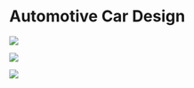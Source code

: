 # Automotive Car Design


[![](https://img.shields.io/badge/-Bentely%20Libraries-0a0a0a.svg?style=flat&colorA=0a0a0a)](https://www.bentleymotors.com/content/dam/bentley/Master/homepage%20carousel/1081_SP_Bentayga2Campaign_Hero06_v5a%20hpc%201920x1080%202.jpg.jpg/_jcr_content/renditions/original./1081_SP_Bentayga2Campaign_Hero06_v5a%20hpc%201920x1080%202.jpg.jpg)

[![](https://img.shields.io/badge/-Mercedes%20Nuer%20Cls%20-0a0a0a.svg?style=flat&colorA=0a0a0a)](https://www.daimler.com/bilder/produkte/pkw/mercedes-benz/neuer-cls/neuer-cls-4-w768xh384-cutout.jpg)

[![](https://img.shields.io/badge/-Mercedes%20Classe%20-0a0a0a.svg?style=flat&colorA=0a0a0a)](https://www.daimler.com/bilder/produkte/pkw/mercedes-benz/a-klasse/a-class-2018-2-w768xh384-cutout.jpg)
